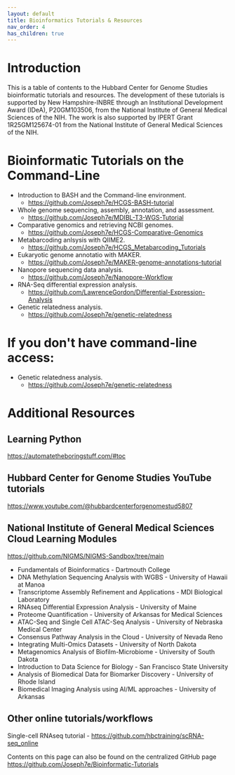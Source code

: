 ```yaml
---
layout: default
title: Bioinformatics Tutorials & Resources
nav_order: 4
has_children: true
---
```


# Introduction
This is a table of contents to the Hubbard Center for Genome Studies bioinformatic tutorials and resources. The development of these tutorials is supported by New Hampshire-INBRE through an Institutional Development Award (IDeA), P20GM103506, from the National Institute of General Medical Sciences of the NIH. The work is also supported by IPERT Grant 1R25GM125674-01 from the National Institute of General Medical Sciences of the NIH.

# Bioinformatic Tutorials on the Command-Line
* Introduction to BASH and the Command-line environment.
  * https://github.com/Joseph7e/HCGS-BASH-tutorial  
* Whole genome sequencing, assembly, annotation, and assessment.
  * https://github.com/Joseph7e/MDIBL-T3-WGS-Tutorial  
* Comparative genomics and retrieving NCBI genomes.
  * https://github.com/Joseph7e/HCGS-Comparative-Genomics  
* Metabarcoding anlsysis with QIIME2.
  * https://github.com/Joseph7e/HCGS_Metabarcoding_Tutorials  
* Eukaryotic genome annotatio with MAKER.
  * https://github.com/Joseph7e/MAKER-genome-annotations-tutorial  
* Nanopore sequencing data analysis.
  * https://github.com/Joseph7e/Nanopore-Workflow  
* RNA-Seq differential expression analysis.
  * https://github.com/LawrenceGordon/Differential-Expression-Analysis
* Genetic relatedness analysis.
  * https://github.com/Joseph7e/genetic-relatedness

## 

# If you don't have command-line access:
* Genetic relatedness analysis.
  * https://github.com/Joseph7e/genetic-relatedness

# Additional Resources

## Learning Python
  https://automatetheboringstuff.com/#toc

## Hubbard Center for Genome Studies YouTube tutorials  
  https://www.youtube.com/@hubbardcenterforgenomestud5807

## National Institute of General Medical Sciences Cloud Learning Modules  
https://github.com/NIGMS/NIGMS-Sandbox/tree/main  
* Fundamentals of Bioinformatics - Dartmouth College  
* DNA Methylation Sequencing Analysis with WGBS - University of Hawaii at Manoa  
* Transcriptome Assembly Refinement and Applications - MDI Biological Laboratory  
* RNAseq Differential Expression Analysis - University of Maine  
* Proteome Quantification - University of Arkansas for Medical Sciences  
* ATAC-Seq and Single Cell ATAC-Seq Analysis - University of Nebraska Medical Center  
* Consensus Pathway Analysis in the Cloud - University of Nevada Reno  
* Integrating Multi-Omics Datasets - University of North Dakota  
* Metagenomics Analysis of Biofilm-Microbiome - University of South Dakota  
* Introduction to Data Science for Biology - San Francisco State University  
* Analysis of Biomedical Data for Biomarker Discovery - University of Rhode Island  
* Biomedical Imaging Analysis using AI/ML approaches - University of Arkansas

## Other online tutorials/workflows
Single-cell RNAseq tutorial - https://github.com/hbctraining/scRNA-seq_online

Contents on this page can also be found on the centralized GitHub page https://github.com/Joseph7e/Bioinformatic-Tutorials
